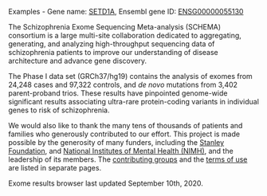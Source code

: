 Examples - Gene name: [SETD1A](https://schema.broadinstitute.org/gene/ENSG00000099381), Ensembl gene ID: [ENSG00000055130](https://schema.broadinstitute.org/gene/ENSG00000055130)

The Schizophrenia Exome Sequencing Meta-analysis (SCHEMA) consortium is a large multi-site collaboration dedicated to aggregating, generating, and analyzing high-throughput sequencing data of schizophrenia patients to improve our understanding of disease architecture and advance gene discovery.  

The Phase I data set (GRCh37/hg19) contains the analysis of exomes from 24,248 cases and 97,322 controls, and _de novo_ mutations from 3,402 parent-proband trios. These results have pinpointed genome-wide significant results associating ultra-rare protein-coding variants in individual genes to risk of schizophrenia.  

We would also like to thank the many tens of thousands of patients and families who generously contributed to our effort. This project is made possible by the generosity of many funders, including the [Stanley Foundation](https://www.broadinstitute.org/stanley), and [National Institutes of Mental Health (NIMH)](https://www.nimh.nih.gov/index.shtml), and the leadership of its members. The [contributing groups](about.md) and the [terms of use](terms.md) are listed in separate pages.

Exome results browser last updated September 10th, 2020.

